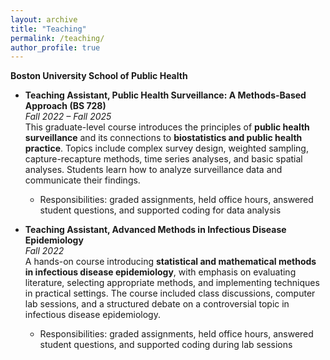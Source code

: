 ```yaml
---
layout: archive
title: "Teaching"
permalink: /teaching/
author_profile: true
---
```


**Boston University School of Public Health**  

- **Teaching Assistant, Public Health Surveillance: A Methods-Based Approach (BS 728)**  
  *Fall 2022 – Fall 2025*  
  This graduate-level course introduces the principles of **public health surveillance** and its connections to **biostatistics and public health practice**. Topics include complex survey design, weighted sampling, capture-recapture methods, time series analyses, and basic spatial analyses. Students learn how to analyze surveillance data and communicate their findings.  
  - Responsibilities: graded assignments, held office hours, answered student questions, and supported coding for data analysis

- **Teaching Assistant, Advanced Methods in Infectious Disease Epidemiology**  
  *Fall 2022*  
  A hands-on course introducing **statistical and mathematical methods in infectious disease epidemiology**, with emphasis on evaluating literature, selecting appropriate methods, and implementing techniques in practical settings. The course included class discussions, computer lab sessions, and a structured debate on a controversial topic in infectious disease epidemiology.  
  - Responsibilities: graded assignments, held office hours, answered student questions, and supported coding during lab sessions

